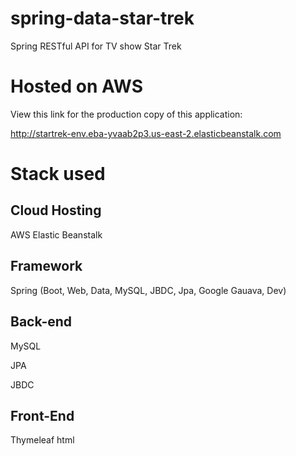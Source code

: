 # spring-data-star-trek
Spring RESTful API for TV show Star Trek

# Hosted on AWS
View this link for the production copy of this application:

http://startrek-env.eba-yvaab2p3.us-east-2.elasticbeanstalk.com

# Stack used

## Cloud Hosting
AWS Elastic Beanstalk

## Framework
Spring (Boot, Web, Data, MySQL, JBDC, Jpa, Google Gauava, Dev)

## Back-end
MySQL

JPA

JBDC

## Front-End
Thymeleaf html
